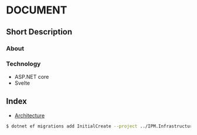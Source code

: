 # DOCUMENT 

## Short Description
### About 
### Technology
- ASP.NET core
- Svelte
### 

## Index
-  [Architecture](/docs/architecture.md)

```bash
$ dotnet ef migrations add InitialCreate --project ../IPM.Infrastructure
```





